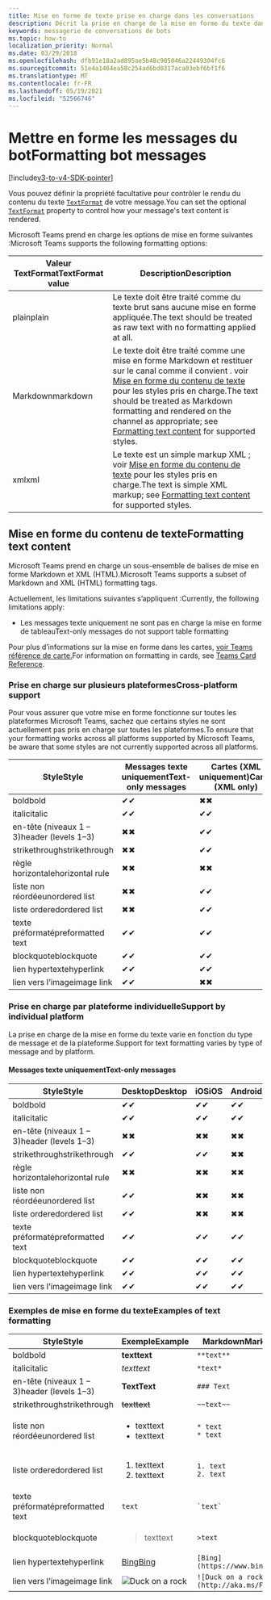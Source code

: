 ```yaml
---
title: Mise en forme de texte prise en charge dans les conversations
description: Décrit la prise en charge de la mise en forme du texte dans les conversations de bot
keywords: messagerie de conversations de bots
ms.topic: how-to
localization_priority: Normal
ms.date: 03/29/2018
ms.openlocfilehash: dfb91e18a2ad895ae5b48c905046a22449304fc6
ms.sourcegitcommit: 51e4a1464ea58c254ad6bd0317aca03ebf6bf1f6
ms.translationtype: MT
ms.contentlocale: fr-FR
ms.lasthandoff: 05/19/2021
ms.locfileid: "52566746"
---
```

# <a name="formatting-bot-messages"></a><span data-ttu-id="7b7b5-104">Mettre en forme les messages du bot</span><span class="sxs-lookup"><span data-stu-id="7b7b5-104">Formatting bot messages</span></span>

[!include[v3-to-v4-SDK-pointer](~/includes/v3-to-v4-pointer-bots.md)]

<span data-ttu-id="7b7b5-105">Vous pouvez définir la propriété facultative pour contrôler le rendu du contenu du texte [`TextFormat`](/bot-framework/dotnet/bot-builder-dotnet-create-messages#customizing-a-message) de votre message.</span><span class="sxs-lookup"><span data-stu-id="7b7b5-105">You can set the optional [`TextFormat`](/bot-framework/dotnet/bot-builder-dotnet-create-messages#customizing-a-message) property to control how your message's text content is rendered.</span></span>

<span data-ttu-id="7b7b5-106">Microsoft Teams prend en charge les options de mise en forme suivantes :</span><span class="sxs-lookup"><span data-stu-id="7b7b5-106">Microsoft Teams supports the following formatting options:</span></span>

| <span data-ttu-id="7b7b5-107">Valeur TextFormat</span><span class="sxs-lookup"><span data-stu-id="7b7b5-107">TextFormat value</span></span> | <span data-ttu-id="7b7b5-108">Description</span><span class="sxs-lookup"><span data-stu-id="7b7b5-108">Description</span></span> |
| --- | --- |
| <span data-ttu-id="7b7b5-109">plain</span><span class="sxs-lookup"><span data-stu-id="7b7b5-109">plain</span></span> | <span data-ttu-id="7b7b5-110">Le texte doit être traité comme du texte brut sans aucune mise en forme appliquée.</span><span class="sxs-lookup"><span data-stu-id="7b7b5-110">The text should be treated as raw text with no formatting applied at all.</span></span> |
| <span data-ttu-id="7b7b5-111">Markdown</span><span class="sxs-lookup"><span data-stu-id="7b7b5-111">markdown</span></span> | <span data-ttu-id="7b7b5-112">Le texte doit être traité comme une mise en forme Markdown et restituer sur le canal comme il convient . voir [Mise en forme du contenu de texte](#formatting-text-content) pour les styles pris en charge.</span><span class="sxs-lookup"><span data-stu-id="7b7b5-112">The text should be treated as Markdown formatting and rendered on the channel as appropriate; see [Formatting text content](#formatting-text-content) for supported styles.</span></span> |
| <span data-ttu-id="7b7b5-113">xml</span><span class="sxs-lookup"><span data-stu-id="7b7b5-113">xml</span></span> | <span data-ttu-id="7b7b5-114">Le texte est un simple markup XML ; voir [Mise en forme du contenu de texte](#formatting-text-content) pour les styles pris en charge.</span><span class="sxs-lookup"><span data-stu-id="7b7b5-114">The text is simple XML markup; see [Formatting text content](#formatting-text-content) for supported styles.</span></span> |

## <a name="formatting-text-content"></a><span data-ttu-id="7b7b5-115">Mise en forme du contenu de texte</span><span class="sxs-lookup"><span data-stu-id="7b7b5-115">Formatting text content</span></span>

<span data-ttu-id="7b7b5-116">Microsoft Teams prend en charge un sous-ensemble de balises de mise en forme Markdown et XML (HTML).</span><span class="sxs-lookup"><span data-stu-id="7b7b5-116">Microsoft Teams supports a subset of Markdown and XML (HTML) formatting tags.</span></span>

<span data-ttu-id="7b7b5-117">Actuellement, les limitations suivantes s’appliquent :</span><span class="sxs-lookup"><span data-stu-id="7b7b5-117">Currently, the following limitations apply:</span></span>

* <span data-ttu-id="7b7b5-118">Les messages texte uniquement ne sont pas en charge la mise en forme de tableau</span><span class="sxs-lookup"><span data-stu-id="7b7b5-118">Text-only messages do not support table formatting</span></span>

<span data-ttu-id="7b7b5-119">Pour plus d’informations sur la mise en forme dans les cartes, [voir Teams référence de carte.](~/task-modules-and-cards/cards/cards-reference.md)</span><span class="sxs-lookup"><span data-stu-id="7b7b5-119">For information on formatting in cards, see [Teams Card Reference](~/task-modules-and-cards/cards/cards-reference.md).</span></span>

### <a name="cross-platform-support"></a><span data-ttu-id="7b7b5-120">Prise en charge sur plusieurs plateformes</span><span class="sxs-lookup"><span data-stu-id="7b7b5-120">Cross-platform support</span></span>

<span data-ttu-id="7b7b5-121">Pour vous assurer que votre mise en forme fonctionne sur toutes les plateformes Microsoft Teams, sachez que certains styles ne sont actuellement pas pris en charge sur toutes les plateformes.</span><span class="sxs-lookup"><span data-stu-id="7b7b5-121">To ensure that your formatting works across all platforms supported by Microsoft Teams, be aware that some styles are not currently supported across all platforms.</span></span>

| <span data-ttu-id="7b7b5-122">Style</span><span class="sxs-lookup"><span data-stu-id="7b7b5-122">Style</span></span>                     | <span data-ttu-id="7b7b5-123">Messages texte uniquement</span><span class="sxs-lookup"><span data-stu-id="7b7b5-123">Text-only messages</span></span> | <span data-ttu-id="7b7b5-124">Cartes (XML uniquement)</span><span class="sxs-lookup"><span data-stu-id="7b7b5-124">Cards (XML only)</span></span> |
|---------------------------|--------------------|------------------|
| <span data-ttu-id="7b7b5-125">bold</span><span class="sxs-lookup"><span data-stu-id="7b7b5-125">bold</span></span>                      | <span data-ttu-id="7b7b5-126">✔</span><span class="sxs-lookup"><span data-stu-id="7b7b5-126">✔</span></span>                  | <span data-ttu-id="7b7b5-127">✖</span><span class="sxs-lookup"><span data-stu-id="7b7b5-127">✖</span></span>                |
| <span data-ttu-id="7b7b5-128">italic</span><span class="sxs-lookup"><span data-stu-id="7b7b5-128">italic</span></span>                    | <span data-ttu-id="7b7b5-129">✔</span><span class="sxs-lookup"><span data-stu-id="7b7b5-129">✔</span></span>                  | <span data-ttu-id="7b7b5-130">✔</span><span class="sxs-lookup"><span data-stu-id="7b7b5-130">✔</span></span>                |
| <span data-ttu-id="7b7b5-131">en-tête (niveaux 1 &ndash; 3)</span><span class="sxs-lookup"><span data-stu-id="7b7b5-131">header (levels 1&ndash;3)</span></span> | <span data-ttu-id="7b7b5-132">✖</span><span class="sxs-lookup"><span data-stu-id="7b7b5-132">✖</span></span>                  | <span data-ttu-id="7b7b5-133">✔</span><span class="sxs-lookup"><span data-stu-id="7b7b5-133">✔</span></span>                |
| <span data-ttu-id="7b7b5-134">strikethrough</span><span class="sxs-lookup"><span data-stu-id="7b7b5-134">strikethrough</span></span>             | <span data-ttu-id="7b7b5-135">✖</span><span class="sxs-lookup"><span data-stu-id="7b7b5-135">✖</span></span>                  | <span data-ttu-id="7b7b5-136">✔</span><span class="sxs-lookup"><span data-stu-id="7b7b5-136">✔</span></span>                |
| <span data-ttu-id="7b7b5-137">règle horizontale</span><span class="sxs-lookup"><span data-stu-id="7b7b5-137">horizontal rule</span></span>           | <span data-ttu-id="7b7b5-138">✖</span><span class="sxs-lookup"><span data-stu-id="7b7b5-138">✖</span></span>                  | <span data-ttu-id="7b7b5-139">✖</span><span class="sxs-lookup"><span data-stu-id="7b7b5-139">✖</span></span>                |
| <span data-ttu-id="7b7b5-140">liste non réordée</span><span class="sxs-lookup"><span data-stu-id="7b7b5-140">unordered list</span></span>            | <span data-ttu-id="7b7b5-141">✖</span><span class="sxs-lookup"><span data-stu-id="7b7b5-141">✖</span></span>                  | <span data-ttu-id="7b7b5-142">✔</span><span class="sxs-lookup"><span data-stu-id="7b7b5-142">✔</span></span>                |
| <span data-ttu-id="7b7b5-143">liste ordered</span><span class="sxs-lookup"><span data-stu-id="7b7b5-143">ordered list</span></span>              | <span data-ttu-id="7b7b5-144">✖</span><span class="sxs-lookup"><span data-stu-id="7b7b5-144">✖</span></span>                  | <span data-ttu-id="7b7b5-145">✔</span><span class="sxs-lookup"><span data-stu-id="7b7b5-145">✔</span></span>                |
| <span data-ttu-id="7b7b5-146">texte préformaté</span><span class="sxs-lookup"><span data-stu-id="7b7b5-146">preformatted text</span></span>         | <span data-ttu-id="7b7b5-147">✔</span><span class="sxs-lookup"><span data-stu-id="7b7b5-147">✔</span></span>                  | <span data-ttu-id="7b7b5-148">✔</span><span class="sxs-lookup"><span data-stu-id="7b7b5-148">✔</span></span>                |
| <span data-ttu-id="7b7b5-149">blockquote</span><span class="sxs-lookup"><span data-stu-id="7b7b5-149">blockquote</span></span>                | <span data-ttu-id="7b7b5-150">✔</span><span class="sxs-lookup"><span data-stu-id="7b7b5-150">✔</span></span>                  | <span data-ttu-id="7b7b5-151">✔</span><span class="sxs-lookup"><span data-stu-id="7b7b5-151">✔</span></span>                |
| <span data-ttu-id="7b7b5-152">lien hypertexte</span><span class="sxs-lookup"><span data-stu-id="7b7b5-152">hyperlink</span></span>                 | <span data-ttu-id="7b7b5-153">✔</span><span class="sxs-lookup"><span data-stu-id="7b7b5-153">✔</span></span>                  | <span data-ttu-id="7b7b5-154">✔</span><span class="sxs-lookup"><span data-stu-id="7b7b5-154">✔</span></span>                |
| <span data-ttu-id="7b7b5-155">lien vers l’image</span><span class="sxs-lookup"><span data-stu-id="7b7b5-155">image link</span></span>                | <span data-ttu-id="7b7b5-156">✔</span><span class="sxs-lookup"><span data-stu-id="7b7b5-156">✔</span></span>                  | <span data-ttu-id="7b7b5-157">✖</span><span class="sxs-lookup"><span data-stu-id="7b7b5-157">✖</span></span>                |

### <a name="support-by-individual-platform"></a><span data-ttu-id="7b7b5-158">Prise en charge par plateforme individuelle</span><span class="sxs-lookup"><span data-stu-id="7b7b5-158">Support by individual platform</span></span>

<span data-ttu-id="7b7b5-159">La prise en charge de la mise en forme du texte varie en fonction du type de message et de la plateforme.</span><span class="sxs-lookup"><span data-stu-id="7b7b5-159">Support for text formatting varies by type of message and by platform.</span></span>

#### <a name="text-only-messages"></a><span data-ttu-id="7b7b5-160">Messages texte uniquement</span><span class="sxs-lookup"><span data-stu-id="7b7b5-160">Text-only messages</span></span>

| <span data-ttu-id="7b7b5-161">Style</span><span class="sxs-lookup"><span data-stu-id="7b7b5-161">Style</span></span>                     | <span data-ttu-id="7b7b5-162">Desktop</span><span class="sxs-lookup"><span data-stu-id="7b7b5-162">Desktop</span></span> | <span data-ttu-id="7b7b5-163">iOS</span><span class="sxs-lookup"><span data-stu-id="7b7b5-163">iOS</span></span> | <span data-ttu-id="7b7b5-164">Android</span><span class="sxs-lookup"><span data-stu-id="7b7b5-164">Android</span></span> |
|---------------------------|---------|-----|---------|
| <span data-ttu-id="7b7b5-165">bold</span><span class="sxs-lookup"><span data-stu-id="7b7b5-165">bold</span></span>                      | <span data-ttu-id="7b7b5-166">✔</span><span class="sxs-lookup"><span data-stu-id="7b7b5-166">✔</span></span>       | <span data-ttu-id="7b7b5-167">✔</span><span class="sxs-lookup"><span data-stu-id="7b7b5-167">✔</span></span>   | <span data-ttu-id="7b7b5-168">✔</span><span class="sxs-lookup"><span data-stu-id="7b7b5-168">✔</span></span>       |
| <span data-ttu-id="7b7b5-169">italic</span><span class="sxs-lookup"><span data-stu-id="7b7b5-169">italic</span></span>                    | <span data-ttu-id="7b7b5-170">✔</span><span class="sxs-lookup"><span data-stu-id="7b7b5-170">✔</span></span>       | <span data-ttu-id="7b7b5-171">✔</span><span class="sxs-lookup"><span data-stu-id="7b7b5-171">✔</span></span>   | <span data-ttu-id="7b7b5-172">✔</span><span class="sxs-lookup"><span data-stu-id="7b7b5-172">✔</span></span>       |
| <span data-ttu-id="7b7b5-173">en-tête (niveaux 1 &ndash; 3)</span><span class="sxs-lookup"><span data-stu-id="7b7b5-173">header (levels 1&ndash;3)</span></span> | <span data-ttu-id="7b7b5-174">✖</span><span class="sxs-lookup"><span data-stu-id="7b7b5-174">✖</span></span>       | <span data-ttu-id="7b7b5-175">✖</span><span class="sxs-lookup"><span data-stu-id="7b7b5-175">✖</span></span>   | <span data-ttu-id="7b7b5-176">✖</span><span class="sxs-lookup"><span data-stu-id="7b7b5-176">✖</span></span>       |
| <span data-ttu-id="7b7b5-177">strikethrough</span><span class="sxs-lookup"><span data-stu-id="7b7b5-177">strikethrough</span></span>             | <span data-ttu-id="7b7b5-178">✔</span><span class="sxs-lookup"><span data-stu-id="7b7b5-178">✔</span></span>       | <span data-ttu-id="7b7b5-179">✔</span><span class="sxs-lookup"><span data-stu-id="7b7b5-179">✔</span></span>   | <span data-ttu-id="7b7b5-180">✖</span><span class="sxs-lookup"><span data-stu-id="7b7b5-180">✖</span></span>       |
| <span data-ttu-id="7b7b5-181">règle horizontale</span><span class="sxs-lookup"><span data-stu-id="7b7b5-181">horizontal rule</span></span>           | <span data-ttu-id="7b7b5-182">✖</span><span class="sxs-lookup"><span data-stu-id="7b7b5-182">✖</span></span>       | <span data-ttu-id="7b7b5-183">✖</span><span class="sxs-lookup"><span data-stu-id="7b7b5-183">✖</span></span>   | <span data-ttu-id="7b7b5-184">✖</span><span class="sxs-lookup"><span data-stu-id="7b7b5-184">✖</span></span>       |
| <span data-ttu-id="7b7b5-185">liste non réordée</span><span class="sxs-lookup"><span data-stu-id="7b7b5-185">unordered list</span></span>            | <span data-ttu-id="7b7b5-186">✔</span><span class="sxs-lookup"><span data-stu-id="7b7b5-186">✔</span></span>       | <span data-ttu-id="7b7b5-187">✖</span><span class="sxs-lookup"><span data-stu-id="7b7b5-187">✖</span></span>   | <span data-ttu-id="7b7b5-188">✖</span><span class="sxs-lookup"><span data-stu-id="7b7b5-188">✖</span></span>       |
| <span data-ttu-id="7b7b5-189">liste ordered</span><span class="sxs-lookup"><span data-stu-id="7b7b5-189">ordered list</span></span>              | <span data-ttu-id="7b7b5-190">✔</span><span class="sxs-lookup"><span data-stu-id="7b7b5-190">✔</span></span>       | <span data-ttu-id="7b7b5-191">✖</span><span class="sxs-lookup"><span data-stu-id="7b7b5-191">✖</span></span>   | <span data-ttu-id="7b7b5-192">✖</span><span class="sxs-lookup"><span data-stu-id="7b7b5-192">✖</span></span>       |
| <span data-ttu-id="7b7b5-193">texte préformaté</span><span class="sxs-lookup"><span data-stu-id="7b7b5-193">preformatted text</span></span>         | <span data-ttu-id="7b7b5-194">✔</span><span class="sxs-lookup"><span data-stu-id="7b7b5-194">✔</span></span>       | <span data-ttu-id="7b7b5-195">✔</span><span class="sxs-lookup"><span data-stu-id="7b7b5-195">✔</span></span>   | <span data-ttu-id="7b7b5-196">✔</span><span class="sxs-lookup"><span data-stu-id="7b7b5-196">✔</span></span>       |
| <span data-ttu-id="7b7b5-197">blockquote</span><span class="sxs-lookup"><span data-stu-id="7b7b5-197">blockquote</span></span>                | <span data-ttu-id="7b7b5-198">✔</span><span class="sxs-lookup"><span data-stu-id="7b7b5-198">✔</span></span>       | <span data-ttu-id="7b7b5-199">✔</span><span class="sxs-lookup"><span data-stu-id="7b7b5-199">✔</span></span>   | <span data-ttu-id="7b7b5-200">✔</span><span class="sxs-lookup"><span data-stu-id="7b7b5-200">✔</span></span>       |
| <span data-ttu-id="7b7b5-201">lien hypertexte</span><span class="sxs-lookup"><span data-stu-id="7b7b5-201">hyperlink</span></span>                 | <span data-ttu-id="7b7b5-202">✔</span><span class="sxs-lookup"><span data-stu-id="7b7b5-202">✔</span></span>       | <span data-ttu-id="7b7b5-203">✔</span><span class="sxs-lookup"><span data-stu-id="7b7b5-203">✔</span></span>   | <span data-ttu-id="7b7b5-204">✔</span><span class="sxs-lookup"><span data-stu-id="7b7b5-204">✔</span></span>       |
| <span data-ttu-id="7b7b5-205">lien vers l’image</span><span class="sxs-lookup"><span data-stu-id="7b7b5-205">image link</span></span>                | <span data-ttu-id="7b7b5-206">✔</span><span class="sxs-lookup"><span data-stu-id="7b7b5-206">✔</span></span>       | <span data-ttu-id="7b7b5-207">✔</span><span class="sxs-lookup"><span data-stu-id="7b7b5-207">✔</span></span>   | <span data-ttu-id="7b7b5-208">✔</span><span class="sxs-lookup"><span data-stu-id="7b7b5-208">✔</span></span>       |

### <a name="examples-of-text-formatting"></a><span data-ttu-id="7b7b5-209">Exemples de mise en forme du texte</span><span class="sxs-lookup"><span data-stu-id="7b7b5-209">Examples of text formatting</span></span>

| <span data-ttu-id="7b7b5-210">Style</span><span class="sxs-lookup"><span data-stu-id="7b7b5-210">Style</span></span> | <span data-ttu-id="7b7b5-211">Exemple</span><span class="sxs-lookup"><span data-stu-id="7b7b5-211">Example</span></span> | <span data-ttu-id="7b7b5-212">Markdown</span><span class="sxs-lookup"><span data-stu-id="7b7b5-212">Markdown</span></span> | <span data-ttu-id="7b7b5-213">XML (HTML)</span><span class="sxs-lookup"><span data-stu-id="7b7b5-213">XML (HTML)</span></span> |
| --- | --- | --- | --- |
| <span data-ttu-id="7b7b5-214">bold</span><span class="sxs-lookup"><span data-stu-id="7b7b5-214">bold</span></span> | <span data-ttu-id="7b7b5-215">**text**</span><span class="sxs-lookup"><span data-stu-id="7b7b5-215">**text**</span></span> | `**text**` | `<strong>text</strong>` |
| <span data-ttu-id="7b7b5-216">italic</span><span class="sxs-lookup"><span data-stu-id="7b7b5-216">italic</span></span> | <span data-ttu-id="7b7b5-217">*text*</span><span class="sxs-lookup"><span data-stu-id="7b7b5-217">*text*</span></span> | `*text*` | `<em>text</em>` |
| <span data-ttu-id="7b7b5-218">en-tête (niveaux 1 &ndash; 3)</span><span class="sxs-lookup"><span data-stu-id="7b7b5-218">header (levels 1&ndash;3)</span></span> | <span data-ttu-id="7b7b5-219">**Text**</span><span class="sxs-lookup"><span data-stu-id="7b7b5-219">**Text**</span></span> | `### Text` | `<h3>Text</h3>` |
| <span data-ttu-id="7b7b5-220">strikethrough</span><span class="sxs-lookup"><span data-stu-id="7b7b5-220">strikethrough</span></span> | <span data-ttu-id="7b7b5-221">~~text~~</span><span class="sxs-lookup"><span data-stu-id="7b7b5-221">~~text~~</span></span> | `~~text~~` | `<strike>text</strike>` |
| <span data-ttu-id="7b7b5-222">liste non réordée</span><span class="sxs-lookup"><span data-stu-id="7b7b5-222">unordered list</span></span> | <ul><li><span data-ttu-id="7b7b5-223">text</span><span class="sxs-lookup"><span data-stu-id="7b7b5-223">text</span></span></li><li><span data-ttu-id="7b7b5-224">text</span><span class="sxs-lookup"><span data-stu-id="7b7b5-224">text</span></span></li></ul> | `* text`<br>`* text` | `<ul><li>text</li><li>text</li></ul>` |
| <span data-ttu-id="7b7b5-225">liste ordered</span><span class="sxs-lookup"><span data-stu-id="7b7b5-225">ordered list</span></span> | <ol><li><span data-ttu-id="7b7b5-226">text</span><span class="sxs-lookup"><span data-stu-id="7b7b5-226">text</span></span></li><li><span data-ttu-id="7b7b5-227">text</span><span class="sxs-lookup"><span data-stu-id="7b7b5-227">text</span></span></li></ol> | `1. text`<br>`2. text` | `<ol><li>text</li><li>text</li></ol>` |
| <span data-ttu-id="7b7b5-228">texte préformaté</span><span class="sxs-lookup"><span data-stu-id="7b7b5-228">preformatted text</span></span> | `text` | `` `text` `` | `<pre>text</pre>` |
| <span data-ttu-id="7b7b5-229">blockquote</span><span class="sxs-lookup"><span data-stu-id="7b7b5-229">blockquote</span></span> | <blockquote><span data-ttu-id="7b7b5-230">text</span><span class="sxs-lookup"><span data-stu-id="7b7b5-230">text</span></span></blockquote> | `>text` | `<blockquote>text</blockquote>` |
| <span data-ttu-id="7b7b5-231">lien hypertexte</span><span class="sxs-lookup"><span data-stu-id="7b7b5-231">hyperlink</span></span> | [<span data-ttu-id="7b7b5-232">Bing</span><span class="sxs-lookup"><span data-stu-id="7b7b5-232">Bing</span></span>](https://www.bing.com/) | `[Bing](https://www.bing.com/)` | `<a href="https://www.bing.com/">Bing</a>` |
| <span data-ttu-id="7b7b5-233">lien vers l’image</span><span class="sxs-lookup"><span data-stu-id="7b7b5-233">image link</span></span> | <img src="https://aka.ms/Fo983c" alt="Duck on a rock"></img> | `![Duck on a rock](http://aka.ms/Fo983c)` | `<img src="https://aka.ms/Fo983c" alt="Duck on a rock"></img>` |
